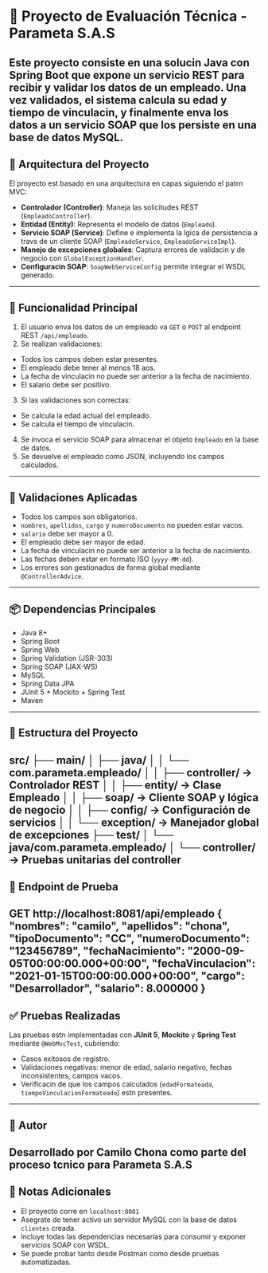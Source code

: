 # 🧩 Proyecto de Evaluación Técnica - Parameta S.A.S
Este proyecto consiste en una solucin **Java con Spring Boot** que expone un servicio REST para recibir y validar los
datos de un empleado. Una vez validados, el sistema calcula su edad y tiempo de vinculacin, y finalmente enva los
datos a un **servicio SOAP** que los persiste en una base de datos **MySQL**.
---
## 📐 Arquitectura del Proyecto
El proyecto est basado en una arquitectura en capas siguiendo el patrn MVC:
- **Controlador (Controller)**: Maneja las solicitudes REST (`EmpleadoController`).
- **Entidad (Entity)**: Representa el modelo de datos (`Empleado`).
- **Servicio SOAP (Service)**: Define e implementa la lgica de persistencia a travs de un cliente SOAP
(`EmpleadoService`, `EmpleadoServiceImpl`).
- **Manejo de excepciones globales**: Captura errores de validacin y de negocio con `GlobalExceptionHandler`.
- **Configuracin SOAP**: `SoapWebServiceConfig` permite integrar el WSDL generado.
---
## 🔧 Funcionalidad Principal
1. El usuario enva los datos de un empleado va `GET` o `POST` al endpoint REST `/api/empleado`.
2. Se realizan validaciones:
 - Todos los campos deben estar presentes.
 - El empleado debe tener al menos 18 aos.
 - La fecha de vinculacin no puede ser anterior a la fecha de nacimiento.
 - El salario debe ser positivo.
3. Si las validaciones son correctas:
 - Se calcula la edad actual del empleado.
 - Se calcula el tiempo de vinculacin.
4. Se invoca el servicio SOAP para almacenar el objeto `Empleado` en la base de datos.
5. Se devuelve el empleado como JSON, incluyendo los campos calculados.
---
## 🧪 Validaciones Aplicadas
- Todos los campos son obligatorios.
- `nombres`, `apellidos`, `cargo` y `numeroDocumento` no pueden estar vacos.
- `salario` debe ser mayor a 0.
- El empleado debe ser mayor de edad.
- La fecha de vinculacin no puede ser anterior a la fecha de nacimiento.
- Las fechas deben estar en formato ISO (`yyyy-MM-dd`).
- Los errores son gestionados de forma global mediante `@ControllerAdvice`.
---
## 📦 Dependencias Principales
- Java 8+
- Spring Boot
- Spring Web
- Spring Validation (JSR-303)
- Spring SOAP (JAX-WS)
- MySQL
- Spring Data JPA
- JUnit 5 + Mockito + Spring Test
- Maven
---
## 📂 Estructura del Proyecto
src/
├── main/
│ ├── java/
│ │ └── com.parameta.empleado/
│ │ ├── controller/ → Controlador REST
│ │ ├── entity/ → Clase Empleado
│ │ ├── soap/ → Cliente SOAP y lógica de negocio
│ │ ├── config/ → Configuración de servicios
│ │ └── exception/ → Manejador global de excepciones
├── test/
│ └── java/com.parameta.empleado/
│ └── controller/ → Pruebas unitarias del controller
---
## 🚀 Endpoint de Prueba
GET http://localhost:8081/api/empleado
    {
        "nombres": "camilo",
        "apellidos": "chona",
        "tipoDocumento": "CC",
        "numeroDocumento": "123456789",
        "fechaNacimiento": "2000-09-05T00:00:00.000+00:00",
        "fechaVinculacion": "2021-01-15T00:00:00.000+00:00",
        "cargo": "Desarrollador",
        "salario": 8.000000
    }
--
## ✅ Pruebas Realizadas
Las pruebas estn implementadas con **JUnit 5**, **Mockito** y **Spring Test** mediante `@WebMvcTest`, cubriendo:
- Casos exitosos de registro.
- Validaciones negativas: menor de edad, salario negativo, fechas inconsistentes, campos vacos.
- Verificacin de que los campos calculados (`edadFormateada`, `tiempoVinculacionFormateado`) estn presentes.
---
## 🧠 Autor
Desarrollado por **Camilo Chona** como parte del proceso tcnico para **Parameta S.A.S**
---
## 📌 Notas Adicionales
- El proyecto corre en `localhost:8081`
- Asegrate de tener activo un servidor MySQL con la base de datos `clientes` creada.
- Incluye todas las dependencias necesarias para consumir y exponer servicios SOAP con WSDL.
- Se puede probar tanto desde Postman como desde pruebas automatizadas.
